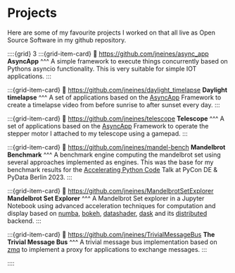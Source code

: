 # Projects

Here are some of my favourite projects I worked on that all live as Open Source Software in my github repository.

::::{grid} 3
:::{grid-item-card}
:link: https://github.com/jneines/async_app
**AsyncApp**
^^^
A simple framework to execute things concurrently based on Pythons asyncio functionality. This is very suitable for simple IOT applications.
:::

:::{grid-item-card}
:link: https://github.com/jneines/daylight_timelapse
**Daylight timelapse**
^^^
A set of applications based on the [AsyncApp](https://github.com/jneines/async_app) Framework to create a timelapse video from before sunrise to after sunset every day.
:::

:::{grid-item-card}
:link: https://github.com/jneines/telescope
**Telescope**
^^^
A set of applications based on the [AsyncApp](https://github.com/jneines/async_app) Framework to operate the stepper motor I attached to my telescope using a gamepad.
:::

:::{grid-item-card}
:link: https://github.com/jneines/mandel-bench
**Mandelbrot Benchmark**
^^^
A benchmark engine computing the mandelbrot set using several approaches implemented as engines. This was the base for my benchmark results for the [Accelerating Python Code](https://jneines.github.io/accelerating_python_code/intro.html) Talk at PyCon DE & PyData Berlin 2023.
:::

:::{grid-item-card}
:link: https://github.com/jneines/MandelbrotSetExplorer
**Mandelbrot Set Explorer**
^^^
A Mandelbrot Set explorer in a Jupyter Notebook using advanced acceleration techniques for computation and display based on
[numba](https://numba.pydata.org),
[bokeh](http://bokeh.pydata.org/en/latest/),
[datashader](https://github.com/bokeh/datashader),
[dask](http://dask.pydata.org/en/latest/)
and its [distributed](https://github.com/dask/distributed) backend.
:::

:::{grid-item-card}
:link: https://github.com/jneines/TrivialMessageBus
**The Trivial Message Bus**
^^^
A trivial message bus implementation based on [zmq](https://zeromq.org) to implement a proxy for applications to exchange messages.
:::



::::
